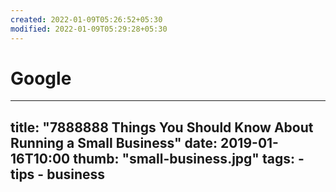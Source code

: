 ```yaml
---
created: 2022-01-09T05:26:52+05:30
modified: 2022-01-09T05:29:28+05:30
---
```


# Google

---
title: "7888888 Things You Should Know About Running a Small Business"
date: 2019-01-16T10:00
thumb: "small-business.jpg"
tags: 
    - tips
    - business
---
